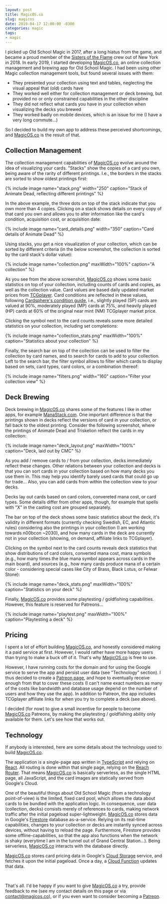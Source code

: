 ```yaml
---
layout: post
title: MagicOS.co
slug: magicos
date: 2019-04-17 12:00:00 -0300
categories: magic
tags:
- magic
---
```


I picked up Old School Magic in 2017, after a long hiatus from the game, and became a proud member of the <a href="https://www.sistersoftheflame.com/" target="_blank">Sisters of the Flame</a> crew out of New York in 2018. In early 2019, I started developing <a href="https://www.magicos.co/" target="_blank">MagicOS.co</a>, an online collection management and brewing app for Old School Magic. I had been using other Magic collection management tools, but found several issues with them:

* They presented your collection using text and tables, neglecting the visual appeal that (old) cards have
* They worked well either for collection management _or_ deck brewing, but provided no or only constrained capabilities in the other discipline
* They did not reflect what cards you have in your collection when visualizing the decks you brewed
* They worked badly on mobile devices, which is an issue for me (I have a very long commute...)

So I decided to build my own app to address these perceived shortcomings, and <a href="https://www.magicos.co/" target="_blank">MagicOS.co</a> is the result of that.


## Collection Management
The collection management capabilities of <a href="https://www.magicos.co/" target="_blank">MagicOS.co</a> evolve around the idea of visualizing your cards. "Stacks" show the copies of a card you own, being aware of the rarity of different printings. I.e., the borders in the stacks are sorted to show oldest printings first:

  {% include image name="stack.png" width="250" caption="Stack of Animate Dead, reflecting different printings" %}

In the above example, the three dots on top of the stack indicate that you own more than 4 copies. Clicking on a stack shows details on every copy of that card you own and allows you to alter information like the card's condition, acquisition cost, or acquisition date:

  {% include image name="card_details.png" width="350" caption="Card details of Animate Dead" %}

Using stacks, you get a nice visualization of your collection, which can be sorted by different criteria (in the below screenshot, the collection is sorted by the card stack's dollar value):

  {% include image name="collection.png" maxWidth="100%" caption="A collection" %}

As you see from the above screenshot, <a href="https://www.magicos.co/" target="_blank">MagicOS.co</a> shows some basic statistics on top of your collection, including counts of cards and copies, as well as the collection value. Card values are based daily updated market prices from <a href="http://tcgplayer.com" target="_blank">TCGplayer</a>. Card conditions are reflected in these values, following <a href="https://www.cardsphere.com/condition-guide" target="_blank">Cardsphere's condition guide</a>, i.e., slightly played (SP) cards are valued at 90%, moderately played (MP) cards at 75%, and heavily played (HP) cards at 60% of the original near mint (NM) TCGplayer market price.

Clicking the symbol next to the card counts reveals some more detailed statistics on your collection, including set completions:

  {% include image name="collection_stats.png" maxWidth="100%" caption="Statistics about your collection" %}

Finally, the search bar on top of the collection can be used to filter the collection by card names, and to search for cards to add to your collection. Left to the search bar, the filter symbol allows to filter which cards to display based on sets, card types, card colors, or a combination thereof:

  {% include image name="filters.png" width="160" caption="Filter your collection view" %}


## Deck Brewing
Deck brewing in <a href="https://www.magicos.co/" target="_blank">MagicOS.co</a> shares some of the features I like in other apps, for example <a href="https://manastack.com/" target="_blank">ManaStack.com</a>. One important difference is that the printings shown in decks reflect the versions of card in your collection, or fall back to the oldest printing. Consider the following screenshot, where the printings of Animate Dead and Triskelion reflect the cards in my collection:

  {% include image name="deck_layout.png" maxWidth="100%" caption="Deck, laid out by CMC" %}

As you add / remove cards to / from your collection, decks immediately reflect these changes. Other relations between your collection and decks is that you can sort cards in your collection based on how many decks you use them in. This may help you identify barely used cards that could go up for trade... Also, you can add cards from within the collection view to your decks.

Decks lay out cards based on card colors, convereted mana cost, or card types. Some details differ from other apps, though, for example that spells with "X" in the casting cost are grouped separately.

The bar on top of the deck shows some basic statistics about the deck, it's validity in different formats (currently checking Swedish, EC, and Atlantic rules) considering also the printings in your collection (I am working towards n00bcon ~2030), and how many cards in the deck are currently not in your collection (showing, on demand, affiliate links to TCGplayer).

Clicking on the symbol next to the card counts reveals deck statistics that show distributions of card colors, converted mana cost, mana symbols (e.g., how many times the blue mana symbol appears across cards in the main board), and sources (e.g., how many cards produce mana of a certain color - considering special cases like City of Brass, Black Lotus, or Felwar Stone):

  {% include image name="deck_stats.png" maxWidth="100%" caption="Statistics on your deck" %}

Finally, <a href="https://www.magicos.co/" target="_blank">MagicOS.co</a> provides some playtesting / goldfishing capabilities. However, this feature is reserved for Patreons...

  {% include image name="playtest.png" maxWidth="100%" caption="Playtesting a deck" %}


## Pricing
I spent a lot of effort building <a href="https://www.magicos.co/" target="_blank">MagicOS.co</a>, and honestly considered making it a paid service at first. However, I would rather have more happy users than trying to make a buck off of it. That's why <a href="https://www.magicos.co/" target="_blank">MagicOS.co</a> is free to use.

However, I have running costs for the domain and for using the Google service to serve the app and persist user data (see "Technology" section). I thus decided to create a <a href="https://www.patreon.com/MagicOS" target="_blank">Patreon page</a>, and hope to eventually receive enough from that to cover these costs (I can't name exact numbers as many of the costs like bandwidth and database usage depend on the number of users and how they use the app). In addition to Patreon, the app includes TCGplayer affiliate links for when you try to complete a deck (see above).

I decided (for now) to give a small incentive for people to become <a href="https://www.magicos.co/" target="_blank">MagicOS.co</a> Patreons, by making the playtesting / goldfishing ability only available for them. Let's see how that works out.


## Technology
If anybody is interested, here are some details about the technology used to build <a href="https://www.magicos.co/" target="_blank">MagicOS.co</a>.

The application is a single-page app written in <a href="https://www.typescriptlang.org/" target="_blank">TypeScript</a> and relying on <a href="https://reactjs.org/" target="_blank">React</a>. All routing is done within that single page, relying on the <a href="https://reach.tech/router" target="_blank">Reach Router</a>. That means <a href="https://www.magicos.co/" target="_blank">MagicOS.co</a> is basically serverless, as the single HTML page, all JavaScript, and the card images are statically served from Google's Cloud.

One of the beautiful things about Old School Magic (from a technology point-of-view) is the limited, fixed card pool, which allows the data about cards to be bundled with the application logic. In consequence, user data (collection, decks) consists merely of references to cards, making network traffic after the initial pageload super-lightweight. <a href="https://www.magicos.co/" target="_blank">MagicOS.co</a> stores data in Google's <a href="https://firebase.google.com/products/firestore/" target="_blank">Firestore</a> database as-a-service. Relying on its real-time capabilities, changes to your collection or decks are instantly synced across devices, without having to reload the page. Furthermore, Firestore provides some offline-capabilities, so that the app also functions when the network is shaky (everytime I am in the tunnel out of Grand Central Station...). Being serverless, <a href="https://www.magicos.co/" target="_blank">MagicOS.co</a> interacts with the database directly.

<a href="https://www.magicos.co/" target="_blank">MagicOS.co</a> stores card pricing data in Google's <a href="https://cloud.google.com/storage/" target="_blank">Cloud Storage</a> service, and fetches it upon the initial pageload. Once a day, a <a href="https://cloud.google.com/functions/" target="_blank">Cloud Function</a> updates that data.

<br/>

That's all. I'd be happy if you want to give <a href="https://www.magicos.co/" target="_blank">MagicOS.co</a> a try, provide feedback to me (see my contact details on this page or via <a href="mailto:contact@magicos.co">contact@magicos.co</a>), or if you even want to consider becoming a <a href="https://www.patreon.com/MagicOS" target="_blank">Patreon</a>.
